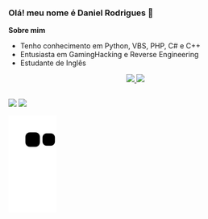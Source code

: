 ### Olá! meu nome é Daniel Rodrigues 👋
**Sobre mim**
  - Tenho conhecimento em Python, VBS, PHP, C# e C++
  - Entusiasta em GamingHacking e Reverse Engineering
  - Estudante de Inglês 
  


<div align="center">
  <a href="https://github.com/DanielTTR">
  <img height="180em" src="https://github-readme-stats.vercel.app/api?username=DanielTTR&show_icons=true&theme=dracula&include_all_commits=true&count_private=true"/>
  <img height="180em" src="https://github-readme-stats.vercel.app/api/top-langs/?username=DanielTTR&layout=compact&langs_count=7&theme=dracula"/>
</div>

##


##


<div> 
  <a href = "mailto:taioba.steam@gmail.com"><img src="https://img.shields.io/badge/-Gmail-%23333?style=for-the-badge&logo=gmail&logoColor=white" target="_blank"></a>
  <a href="https://www.linkedin.com/in/daniel-rodrigues-ramalho-998456220/" target="_blank"><img src="https://img.shields.io/badge/-LinkedIn-%230077B5?style=for-the-badge&logo=linkedin&logoColor=white" target="_blank"></a> 
 
  ![Snake animation](https://github.com/DanielTTR/DanielTTR/blob/output/github-contribution-grid-snake.svg)
 
</div>


 
 
